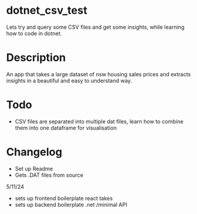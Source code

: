 # dotnet_csv_test


Lets try and query some CSV files and get some insights, while learning how to code in dotnet.


# Description
An app that takes a large dataset of nsw housing sales prices and extracts insights in a beautiful and easy to understand way.

# Todo
- CSV files are separated into multiple dat files, learn how to combine them into one dataframe for visualisation

# Changelog
- Set up Readme
- Gets .DAT files from source

5/11/24
- sets up frontend boilerplate react takes
- sets up backend boilerplate .net /minimal API

